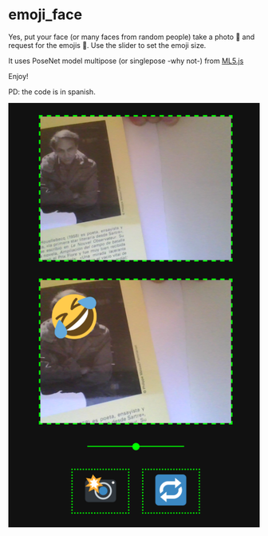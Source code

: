 # emoji_face

Yes, put your face (or many faces from random people) take a photo 📸 and request for the emojis 🔁. Use the slider to set the emoji size.

It uses PoseNet model multipose (or singlepose -why not-) from [ML5.js](https://ml5js.org/)

Enjoy!

PD: the code is in spanish.

![Ejemplo de Michel Houellebecq con emoji](ejemplo.png)